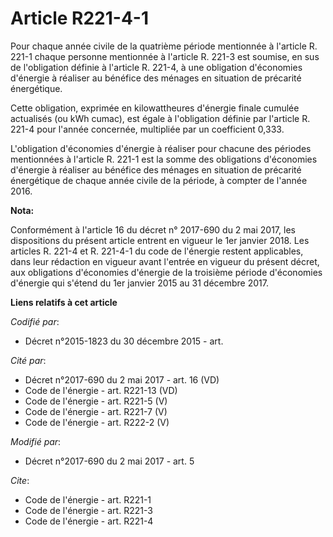 # Article R221-4-1

Pour chaque année civile de la quatrième période mentionnée à l'article R. 221-1 chaque personne mentionnée à l'article R.
221-3 est soumise, en sus de l'obligation définie à l'article R. 221-4, à une obligation d'économies d'énergie à réaliser au
bénéfice des ménages en situation de précarité énergétique.

Cette obligation, exprimée en kilowattheures d'énergie finale cumulée actualisés (ou kWh cumac), est égale à l'obligation
définie par l'article R. 221-4 pour l'année concernée, multipliée par un coefficient 0,333.

L'obligation d'économies d'énergie à réaliser pour chacune des périodes mentionnées à l'article R. 221-1 est la somme des
obligations d'économies d'énergie à réaliser au bénéfice des ménages en situation de précarité énergétique de chaque année
civile de la période, à compter de l'année 2016.

**Nota:**

Conformément à l'article 16 du décret n° 2017-690 du 2 mai 2017, les dispositions du présent article entrent en vigueur le
1er janvier 2018. Les articles R. 221-4 et R. 221-4-1 du code de l'énergie restent applicables, dans leur rédaction en
vigueur avant l'entrée en vigueur du présent décret, aux obligations d'économies d'énergie de la troisième période
d'économies d'énergie qui s'étend du 1er janvier 2015 au 31 décembre 2017.

**Liens relatifs à cet article**

_Codifié par_:

  - Décret n°2015-1823 du 30 décembre 2015 - art.

_Cité par_:

  - Décret n°2017-690 du 2 mai 2017 - art. 16 (VD)
  - Code de l'énergie - art. R221-13 (VD)
  - Code de l'énergie - art. R221-5 (V)
  - Code de l'énergie - art. R221-7 (V)
  - Code de l'énergie - art. R222-2 (V)

_Modifié par_:

  - Décret n°2017-690 du 2 mai 2017 - art. 5

_Cite_:

  - Code de l'énergie - art. R221-1
  - Code de l'énergie - art. R221-3
  - Code de l'énergie - art. R221-4
